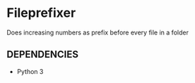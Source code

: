 # Fileprefixer
Does increasing numbers as prefix before every file in a folder

## DEPENDENCIES

- Python 3

